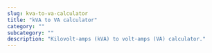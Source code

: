 ```yaml
---
slug: kva-to-va-calculator
title: "kVA to VA calculator"
category: ""
subcategory: ""
description: "Kilovolt-amps (kVA) to volt-amps (VA) calculator."
---
```


